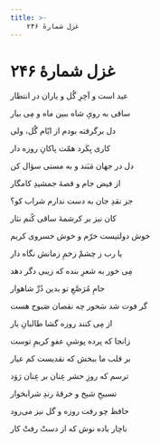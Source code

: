 ```yaml
---
title: >-
    غزل شمارهٔ ۲۴۶
---
```

# غزل شمارهٔ ۲۴۶

<div class="b" id="bn1"><div class="m1"><p>عید است و آخِرِ گُل و یاران در انتظار</p></div>
<div class="m2"><p>ساقی به رویِ شاه ببین ماه و مِی بیار</p></div></div>
<div class="b" id="bn2"><div class="m1"><p>دل برگرفته بودم از ایّام گُل، ولی</p></div>
<div class="m2"><p>کاری بِکَرد همّت پاکانِ روزه دار</p></div></div>
<div class="b" id="bn3"><div class="m1"><p>دل در جهان مَبَند و به مستی سؤال کن</p></div>
<div class="m2"><p>از فیض جام و قصهٔ جمشیدِ کامگار</p></div></div>
<div class="b" id="bn4"><div class="m1"><p>جز نقدِ جان به دست ندارم شراب کو؟</p></div>
<div class="m2"><p>کان نیز بر کرشمهٔ ساقی کُنم نثار</p></div></div>
<div class="b" id="bn5"><div class="m1"><p>خوش دولتیست خرّم و خوش خسروی کریم</p></div>
<div class="m2"><p>یا رب ز چشمْ زخمِ زمانش نگاه دار</p></div></div>
<div class="b" id="bn6"><div class="m1"><p>مِی خور به شعرِ بنده که زیبی دگر دهد</p></div>
<div class="m2"><p>جامِ مُرَصَّعِ تو بدین دُرِّ شاهوار</p></div></div>
<div class="b" id="bn7"><div class="m1"><p>گر فوت شد سَحور چه نقصان صَبوح هست</p></div>
<div class="m2"><p>از مِی کنند روزه گشا طالبانِ یار</p></div></div>
<div class="b" id="bn8"><div class="m1"><p>زانجا که پرده پوشیِ عفوِ کریمِ توست</p></div>
<div class="m2"><p>بر قلب ما ببخش که نقدیست کم عیار</p></div></div>
<div class="b" id="bn9"><div class="m1"><p>ترسم که روزِ حشر عِنان بر عِنان رَوَد</p></div>
<div class="m2"><p>تسبیحِ شیخ و خرقهٔ رندِ شرابخوار</p></div></div>
<div class="b" id="bn10"><div class="m1"><p>حافظ چو رفت روزه و گل نیز می‌رود</p></div>
<div class="m2"><p>ناچار باده نوش که از دستْ رفتْ کار</p></div></div>